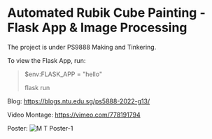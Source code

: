 # Automated Rubik Cube Painting - Flask App & Image Processing
The project is under PS9888 Making and Tinkering.

To view the Flask App, run: 
> $env:FLASK_APP = "hello"
>
> flask run

Blog: https://blogs.ntu.edu.sg/ps5888-2022-g13/

Video Montage: https://vimeo.com/778191794

Poster:
![M T Poster-1](https://github.com/xinhuixinhuii/PS9888-Making-and-Tinkering/assets/65407862/b216da04-5bb5-41bb-90c7-f8af26242da9)
